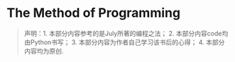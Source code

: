 # The Method of Programming #

> 声明：1. 本部分内容参考的是July所著的编程之法；
       2. 本部分内容code均由Python书写；
       3. 本部分内容为作者自己学习该书后的心得；
       4. 本部分内容均为原创.